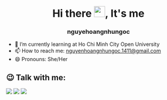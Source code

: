 <p align="center">
</p>
<h1 align="center">Hi there <img src="https://raw.githubusercontent.com/MartinHeinz/MartinHeinz/master/wave.gif" width="30px" height="30px">, It's me</h1>
<h3 align="center">nguyehoangnhungoc</h3>

- 🌱 I’m currently learning at Ho Chi Minh City Open University 
- 📫 How to reach me: nguyenhoangnhungoc.1411@gmail.com 
- 😄 Pronouns: She/Her 

## 😉 Talk with me:
<p align="left">
<a href = "https://www.facebook.com/nguyenhoangnhungocdethuongday/"><img src="https://img.icons8.com/color/48/000000/facebook.png"/></a>
<a href = "https://www.instagram.com/nguyenhoangnhungocdethuongday/"><img src="https://img.icons8.com/fluent/48/000000/instagram-new.png"/></a>
<a href = "http://nguyenhoangnhungoc.somee.com/"><img src="https://img.icons8.com/color/website"/></a>
</p>
<!--
**nguyenhoangnhungoc/nguyenhoangnhungoc** is a ✨ _special_ ✨ repository because its `README.md` (this file) appears on your GitHub profile.

Here are some ideas to get you started:

- 🔭 I’m currently working on ...
- 🌱 I’m currently learning ...
- 👯 I’m looking to collaborate on ...
- 🤔 I’m looking for help with ...
- 💬 Ask me about ...
- 📫 How to reach me: ...
- 😄 Pronouns: ...
- ⚡ Fun fact: ...
-->
